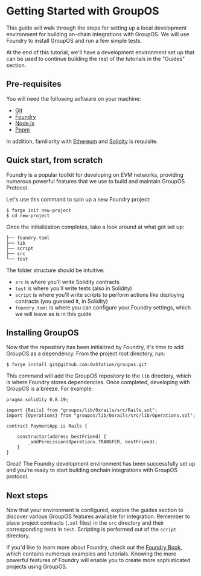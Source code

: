 # Getting Started with GroupOS

This guide will walk through the steps for setting up a local development environment for building on-chain integrations
with GroupOS. We will use Foundry to install GroupOS and run a few simple tests.

At the end of this tutorial, we'll have a development environment set up that can be used to continue building the rest of the tutorials in the
"Guides" section.

## Pre-requisites

You will need the following software on your machine:

- [Git](https://git-scm.com/downloads)
- [Foundry](https://github.com/foundry-rs/foundry)
- [Node.js](https://nodejs.org/en/download)
- [Pnpm](https://pnpm.io)

In addition, familiarity with [Ethereum](https://ethereum.org/) and [Solidity](https://soliditylang.org/) is requisite.

## Quick start, from scratch

Foundry is a popular toolkit for developing on EVM networks, providing numerous powerful features that we use to build and maintain GroupOS Protocol.

Let's use this command to spin up a new Foundry project:

```shell
$ forge init new-project
$ cd new-project
```

Once the initialization completes, take a look around at what got set up:

```tree
├── foundry.toml
├── lib
├── script
├── src
└── test
```

The folder structure should be intuitive:

- `src` is where you’ll write Solidity contracts
- `test` is where you’ll write tests (also in Solidity)
- `script` is where you'll write scripts to perform actions like deploying contracts (you guessed it, in Solidity)
- `foundry.toml` is where you can configure your Foundry settings, which we will leave as is in this guide

## Installing GroupOS

Now that the repository has been initialized by Foundry, it's time to add GroupOS as a dependency. From the project root directory, run:

```shell
$ forge install git@github.com:0xStation/groupos.git
```

This command will add the GroupOS repository to the `lib` directory, which is where Foundry stores dependencies. Once completed, developing with GroupOS is a breeze. For example:

```solidity
pragma solidity 0.8.19;

import {Rails} from "groupos/lib/0xrails/src/Rails.sol";
import {Operations} from "groupos/lib/0xrails/src/lib/Operations.sol";

contract PaymentApp is Rails {

    constructor(address bestFriend) {
        _addPermission(Operations.TRANSFER, bestFriend);
    }
}
```

Great! The Foundry development environment has been successfully set up and you're ready to start building onchain integrations with GroupOS protocol.

## Next steps

Now that your environment is configured, explore the guides section to discover various GroupOS features available for integration. Remember to place project contracts (`.sol` files) in the `src` directory and their corresponding tests in `test`. Scripting is performed out of the `script` directory.

If you'd like to learn more about Foundry, check out the [Foundry Book](https://book.getfoundry.sh/), which contains numerous examples and tutorials. Knowing the more powerful features of Foundry will enable you to create more sophisticated projects using GroupOS.